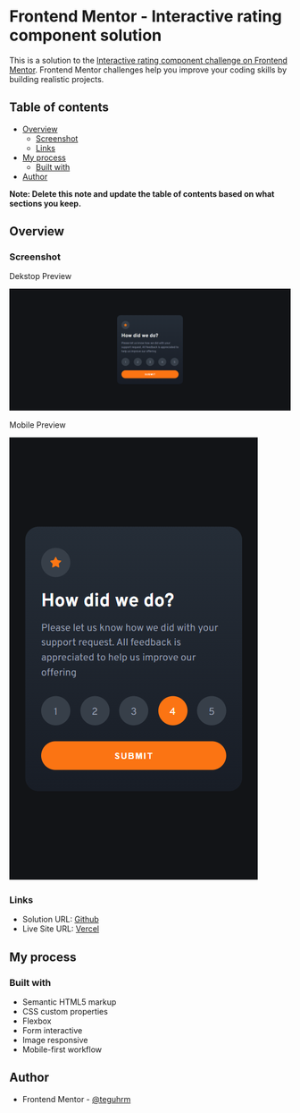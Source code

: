 # Frontend Mentor - Interactive rating component solution

This is a solution to the [Interactive rating component challenge on Frontend Mentor](https://www.frontendmentor.io/challenges/interactive-rating-component-koxpeBUmI). Frontend Mentor challenges help you improve your coding skills by building realistic projects. 

## Table of contents

- [Overview](#overview)
  - [Screenshot](#screenshot)
  - [Links](#links)
- [My process](#my-process)
  - [Built with](#built-with)
- [Author](#author)

**Note: Delete this note and update the table of contents based on what sections you keep.**

## Overview

### Screenshot

  <p>Dekstop Preview</p>
  <img src="./screenshoot/Interactive Rating - Dekstop.png"
         alt="Dekstop Preview">

  <p>Mobile Preview</p>
  <img src="./screenshoot/Interactive Rating - Mobile.png"
         alt="Mobile Preview">

### Links

- Solution URL: [Github](https://github.com/teguhrm/interactiveratingcomponent)
- Live Site URL: [Vercel](https://productcardcomponent.vercel.app/)

## My process

### Built with

- Semantic HTML5 markup
- CSS custom properties
- Flexbox
- Form interactive
- Image responsive
- Mobile-first workflow

## Author

- Frontend Mentor - [@teguhrm](https://www.frontendmentor.io/profile/teguhrm)

